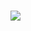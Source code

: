 
<!--
**vitormarinhofaria/vitormarinhofaria** is a ✨ _special_ ✨ repository because its `README.md` (this file) appears on your GitHub profile.

Here are some ideas to get you started:

- 🔭 I’m currently working on ...
- 🌱 I’m currently learning 3D graphics with OpenGL and C++
- 👯 I’m looking to collaborate on ...
- 🤔 I’m looking for help with ...
- 💬 Ask me about ...
- 📫 How to reach me: ...
- 😄 Pronouns: ...
- ⚡ Fun fact: ...
-->

<!--
[![GitHub stats](https://github-readme-stats.vercel.app/api?username=vitormarinhofaria&show_icons=true&count_private=true&include_all_commits=true&theme=dracula)](https://github.com/anuraghazra/github-readme-stats)
[![Top Langs](https://github-readme-stats.vercel.app/api/top-langs/?username=vitormarinhofaria&layout=compact&langs_count=10&theme=dracula&hide=c)](https://github.com/anuraghazra/github-readme-stats)
-->

<!--<a href="https://github.com/vitormarinhofaria?tab=repositories">
  <img align="center" src="https://github-readme-stats.vercel.app/api?username=vitormarinhofaria&show_icons=true&count_private=true&include_all_commits=true&theme=dracula&line_height=28" />
</a>-->

###

<!--<a href="https://github.com/vitormarinhofaria?tab=repositories">
  <img align="center" src="https://github-readme-stats.vercel.app/api/top-langs/?username=vitormarinhofaria&layout=compact&langs_count=14&theme=dracula" />
</a>-->
<a href="https://github.com/vitormarinhofaria?tab=repositories">
  <img align="center" src="https://github-readme-stats-kqdiowpuj-vitormarinhofaria.vercel.app/api/top-langs/?username=vitormarinhofaria&layout=compact&langs_count=14&theme=dracula" />
</a>
